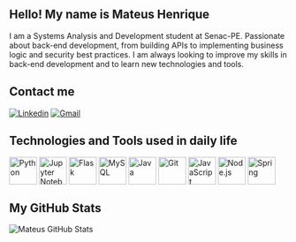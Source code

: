 ## Hello! My name is Mateus Henrique 

I am a Systems Analysis and Development student at Senac-PE. Passionate about back-end development, from building APIs to implementing business logic and security best practices. I am always looking to improve my skills in back-end development and to learn new technologies and tools.

## Contact me

[![Linkedin](https://img.shields.io/badge/LinkedIn-0077B5?style=for-the-badge&logo=linkedin&logoColor=white)](www.linkedin.com/in/mateus-henrique-assis)
[![Gmail](https://img.shields.io/badge/Gmail-D14836?style=for-the-badge&logo=gmail&logoColor=white)](mailto:mateushenriqueaabc@gmail.com.br)

## Technologies and Tools used in daily life

<div sytle= "Display : inline_block" aling= "center">

<img align="center" alt="Python" src="https://raw.githubusercontent.com/marwin1991/profile-technology-icons/refs/heads/main/icons/python.png" width="50">
<img align="center" alt="Jupyter Notebook" src="https://raw.githubusercontent.com/marwin1991/profile-technology-icons/refs/heads/main/icons/jupyter_notebook.png" width="50">
<img align="center" alt="Flask" src="https://raw.githubusercontent.com/marwin1991/profile-technology-icons/refs/heads/main/icons/flask.png" width="50">
<img align="center" alt="MySQL" src="https://raw.githubusercontent.com/marwin1991/profile-technology-icons/refs/heads/main/icons/mysql.png" width="50">
<img align="center" alt="Java" src="https://raw.githubusercontent.com/marwin1991/profile-technology-icons/refs/heads/main/icons/java.png" width="50">
<img align="center" alt="Git" src="https://raw.githubusercontent.com/marwin1991/profile-technology-icons/refs/heads/main/icons/git.png" width="50">
<img align="center" alt="JavaScript" src="https://raw.githubusercontent.com/marwin1991/profile-technology-icons/refs/heads/main/icons/javascript.png" width="50">
<img align="center" alt="Node.js" src="https://cdn.jsdelivr.net/gh/devicons/devicon/icons/nodejs/nodejs-original.svg" width="50">
<img align="center" alt="Spring" src="https://raw.githubusercontent.com/marwin1991/profile-technology-icons/refs/heads/main/icons/spring.png" width="50">


</div>


## My GitHub Stats

![Mateus GitHub Stats](https://github-readme-stats.vercel.app/api?username=MatHenriqueAssis&show_icons=true&theme=highcontrast)

